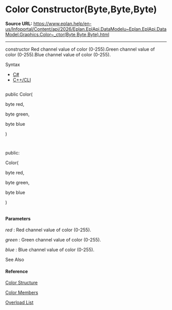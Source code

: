 # Color Constructor(Byte,Byte,Byte)

**Source URL:** https://www.eplan.help/en-us/Infoportal/Content/api/2026/Eplan.EplApi.DataModelu~Eplan.EplApi.DataModel.Graphics.Color~_ctor(Byte,Byte,Byte).html

---

constructor Red channel value of color (0-255).Green channel value of color (0-255).Blue channel value of color (0-255).

Syntax

- [C#](#i-syntax-CS)
- [C++/CLI](#i-syntax-CPP2005)

```
```
public Color( 
   byte red,
   byte green,
   byte blue
)
```
```

```
```
public:
Color( 
   byte red,
   byte green,
   byte blue
)
```
```

#### Parameters

*red*
:   Red channel value of color (0-255).

*green*
:   Green channel value of color (0-255).

*blue*
:   Blue channel value of color (0-255).



See Also

#### Reference

[Color Structure](Eplan.EplApi.DataModelu~Eplan.EplApi.DataModel.Graphics.Color.html)
  
[Color Members](Eplan.EplApi.DataModelu~Eplan.EplApi.DataModel.Graphics.Color_members.html)
  
[Overload List](Eplan.EplApi.DataModelu~Eplan.EplApi.DataModel.Graphics.Color~_ctor.html)